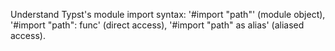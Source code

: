 Understand Typst's module import syntax: '#import "path"' (module object), '#import "path": func' (direct access), '#import "path" as alias' (aliased access).